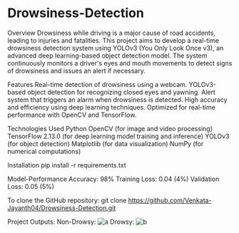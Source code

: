 # Drowsiness-Detection

Overview
Drowsiness while driving is a major cause of road accidents, leading to injuries and fatalities. This project aims to develop a real-time drowsiness detection system using YOLOv3 (You Only Look Once v3), an advanced deep learning-based object detection model. The system continuously monitors a driver's eyes and mouth movements to detect signs of drowsiness and issues an alert if necessary.

Features
Real-time detection of drowsiness using a webcam.
YOLOv3-based object detection for recognizing closed eyes and yawning.
Alert system that triggers an alarm when drowsiness is detected.
High accuracy and efficiency using deep learning techniques.
Optimized for real-time performance with OpenCV and TensorFlow.

Technologies Used
Python
OpenCV (for image and video processing)
TensorFlow 2.13.0 (for deep learning model training and inference)
YOLOv3 (for object detection)
Matplotlib (for data visualization)
NumPy (for numerical computations)

Installation
pip install -r requirements.txt

Model-Performance
Accuracy: 98%
Training Loss: 0.04 (4%)
Validation Loss: 0.05 (5%)

To clone the GitHub repository:
git clone https://github.com/Venkata-Jayanth04/Drowsiness-Detection.git

Project Outputs:
Non-Drowsy:
![a](https://github.com/user-attachments/assets/31db103b-26f4-47be-8bff-c8f935be3397)
Drowsy:
![b](https://github.com/user-attachments/assets/7ba1efdd-c008-49b6-8127-cca4a59061b9)

